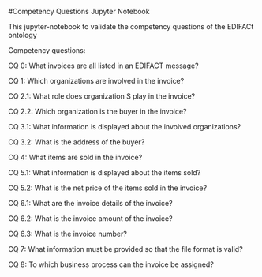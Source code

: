 #Competency Questions Jupyter Notebook


This jupyter-notebook to validate the competency questions of the EDIFACt ontology

Competency questions:

CQ 0: What invoices are all listed in an EDIFACT message? 

CQ 1: Which organizations are involved in the invoice? 

CQ 2.1: What role does organization S play in the invoice? 

CQ 2.2: Which organization is the buyer in the invoice?

CQ 3.1: What information is displayed about the involved organizations? 

CQ 3.2: What is the address of the buyer?

CQ 4: What items are sold in the invoice?

CQ 5.1: What information is displayed about the items sold?

CQ 5.2: What is the net price of the items sold in the invoice? 

CQ 6.1: What are the invoice details of the invoice?

CQ 6.2: What is the invoice amount of the invoice?

CQ 6.3: What is the invoice number?

CQ 7: What information must be provided so that the file format is valid? 

CQ 8: To which business process can the invoice be assigned?
